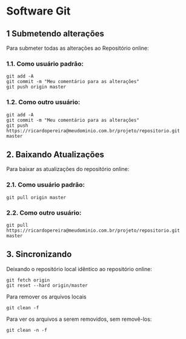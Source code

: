 # Software Git

## 1 Submetendo alterações

Para submeter todas as alterações ao Repositório online:

### 1.1. Como usuário padrão:

```
git add -A
git commit -m "Meu comentário para as alterações"
git push origin master
```
### 1.2. Como outro usuário:

```
git add -A
git commit -m "Meu comentário para as alterações"
git push https://ricardopereira@meudominio.com.br/projeto/repositorio.git master
```

## 2. Baixando Atualizações

Para baixar as atualizações do repositório online:

### 2.1. Como usuário padrão:

```
git pull origin master
```

### 2.2. Como outro usuário:

```
git pull https://ricardopereira@meudominio.com.br/projeto/repositorio.git master
```

## 3. Sincronizando

Deixando o repositório local idêntico ao repositório online:

```
git fetch origin
git reset --hard origin/master
```

Para remover os arquivos locais

```
git clean -f
```

Para ver os arquivos a serem removidos, sem removê-los:

```
git clean -n -f
```